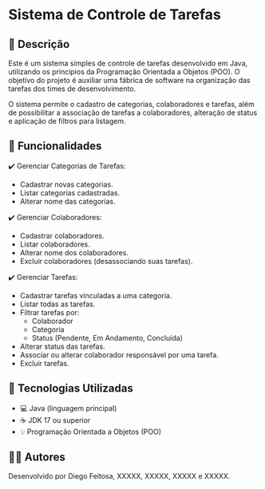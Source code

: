 
# Sistema de Controle de Tarefas

## 📄 Descrição
Este é um sistema simples de controle de tarefas desenvolvido em Java, utilizando os princípios da Programação Orientada a Objetos (POO). O objetivo do projeto é auxiliar uma fábrica de software na organização das tarefas dos times de desenvolvimento.

O sistema permite o cadastro de categorias, colaboradores e tarefas, além de possibilitar a associação de tarefas a colaboradores, alteração de status e aplicação de filtros para listagem.

## 🎯 Funcionalidades
✔️ Gerenciar Categorias de Tarefas:
- Cadastrar novas categorias.
- Listar categorias cadastradas.
- Alterar nome das categorias.

✔️ Gerenciar Colaboradores:
- Cadastrar colaboradores.
- Listar colaboradores.
- Alterar nome dos colaboradores.
- Excluir colaboradores (desassociando suas tarefas).

✔️ Gerenciar Tarefas:
- Cadastrar tarefas vinculadas a uma categoria.
- Listar todas as tarefas.
- Filtrar tarefas por:
  - Colaborador
  - Categoria
  - Status (Pendente, Em Andamento, Concluída)
- Alterar status das tarefas.
- Associar ou alterar colaborador responsável por uma tarefa.
- Excluir tarefas.

## 🚀 Tecnologias Utilizadas
- 💻 Java (linguagem principal)
- ☕ JDK 17 ou superior 
- 💡 Programação Orientada a Objetos (POO)

## 👨‍💻 Autores
Desenvolvido por Diego Feitosa, XXXXX, XXXXX, XXXXX e XXXXX.
